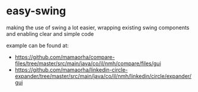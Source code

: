# easy-swing
making the use of swing a lot easier, wrapping existing swing components and enabling clear and simple code

example can be found at:

- https://github.com/mamaorha/compare-files/tree/master/src/main/java/co/il/nmh/compare/files/gui
- https://github.com/mamaorha/linkedin-circle-expander/tree/master/src/main/java/co/il/nmh/linkedin/circle/expander/gui